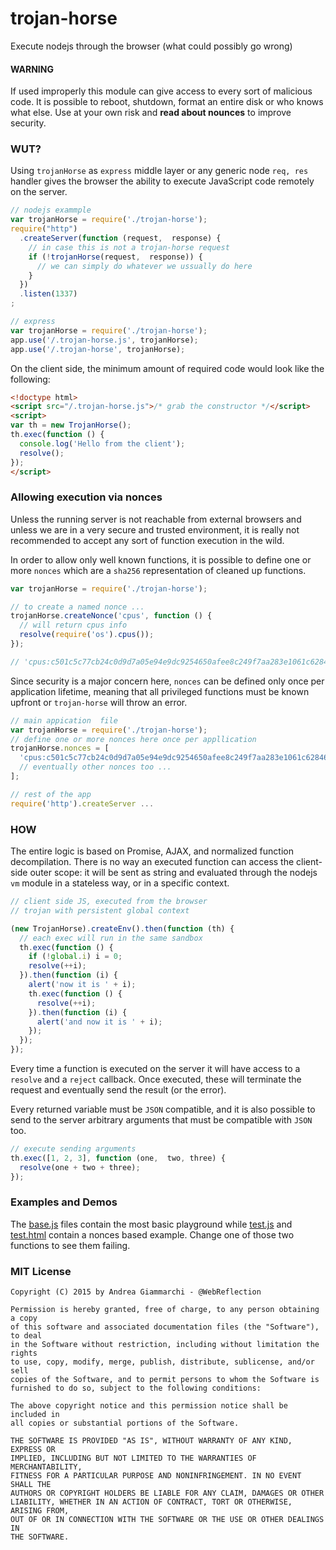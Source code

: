 # trojan-horse
Execute nodejs through the browser (what could possibly go wrong)


#### WARNING
If used improperly this module can give access to every sort of malicious code.
It is possible to reboot, shutdown, format an entire disk or who knows what else.
Use at your own risk and **read about nounces** to improve security.


### WUT?
Using `trojanHorse` as `express` middle layer or any generic node `req, res` handler gives the browser the ability to execute JavaScript code remotely on the server.
```js
// nodejs exammple
var trojanHorse = require('./trojan-horse');
require("http")
  .createServer(function (request,  response) {
    // in case this is not a trojan-horse request
    if (!trojanHorse(request,  response)) {
      // we can simply do whatever we ussually do here
    }
  })
  .listen(1337)
;

// express
var trojanHorse = require('./trojan-horse');
app.use('/.trojan-horse.js', trojanHorse);
app.use('/.trojan-horse', trojanHorse);
```

On the client side, the minimum amount of required code would look like the following:
```html
<!doctype html>
<script src="/.trojan-horse.js">/* grab the constructor */</script>
<script>
var th = new TrojanHorse();
th.exec(function () {
  console.log('Hello from the client');
  resolve();
});
</script>
```


### Allowing execution via nonces
Unless the running server is not reachable from external browsers and unless we are in a very secure and trusted environment, it is really not recommended to accept any sort of function execution in the wild.

In order to allow only well known functions, it is possible to define one or more `nonces` which are a `sha256` representation of cleaned up functions.

```js
var trojanHorse = require('./trojan-horse');

// to create a named nonce ... 
trojanHorse.createNonce('cpus', function () {
  // will return cpus info
  resolve(require('os').cpus());
});

// 'cpus:c501c5c77cb24c0d9d7a05e94e9dc9254650afee8c249f7aa283e1061c62846b'

```
Since security is a major concern here, `nonces` can be defined only once per application lifetime, meaning that all privileged functions must be known upfront or `trojan-horse` will throw an error.

```js
// main appication  file
var trojanHorse = require('./trojan-horse');
// define one or more nonces here once per appllication
trojanHorse.nonces = [
  'cpus:c501c5c77cb24c0d9d7a05e94e9dc9254650afee8c249f7aa283e1061c62846b',
  // eventually other nonces too ...
];

// rest of the app
require('http').createServer ...
```


### HOW
The entire logic is based on Promise, AJAX, and normalized function decompilation. There is no way an executed function can access the client-side outer scope: it will be sent as string and evaluated through the nodejs `vm` module in a stateless way, or in a specific context.

```js
// client side JS, executed from the browser
// trojan with persistent global context

(new TrojanHorse).createEnv().then(function (th) {
  // each exec will run in the same sandbox
  th.exec(function () {
    if (!global.i) i = 0;
    resolve(++i);
  }).then(function (i) {
    alert('now it is ' + i);
    th.exec(function () {
      resolve(++i);
    }).then(function (i) {
      alert('and now it is ' + i);
    });
  });
});
```

Every time a function is executed on the server it will have access to a `resolve` and a `reject` callback.
Once executed, these will terminate the request and eventually send the result (or the error).

Every returned variable must be `JSON` compatible, and it is also possible to send to the server arbitrary arguments that must be compatible with `JSON` too.

```js
// execute sending arguments
th.exec([1, 2, 3], function (one,  two, three) {
  resolve(one + two + three);
});
```


### Examples and Demos
The [base.js](base.js) files contain the most basic playground while [test.js](test.js) and [test.html](test.html) contain a nonces based example. Change one of those two functions to see them failing.



### MIT License
```
Copyright (C) 2015 by Andrea Giammarchi - @WebReflection

Permission is hereby granted, free of charge, to any person obtaining a copy
of this software and associated documentation files (the "Software"), to deal
in the Software without restriction, including without limitation the rights
to use, copy, modify, merge, publish, distribute, sublicense, and/or sell
copies of the Software, and to permit persons to whom the Software is
furnished to do so, subject to the following conditions:

The above copyright notice and this permission notice shall be included in
all copies or substantial portions of the Software.

THE SOFTWARE IS PROVIDED "AS IS", WITHOUT WARRANTY OF ANY KIND, EXPRESS OR
IMPLIED, INCLUDING BUT NOT LIMITED TO THE WARRANTIES OF MERCHANTABILITY,
FITNESS FOR A PARTICULAR PURPOSE AND NONINFRINGEMENT. IN NO EVENT SHALL THE
AUTHORS OR COPYRIGHT HOLDERS BE LIABLE FOR ANY CLAIM, DAMAGES OR OTHER
LIABILITY, WHETHER IN AN ACTION OF CONTRACT, TORT OR OTHERWISE, ARISING FROM,
OUT OF OR IN CONNECTION WITH THE SOFTWARE OR THE USE OR OTHER DEALINGS IN
THE SOFTWARE.
```
